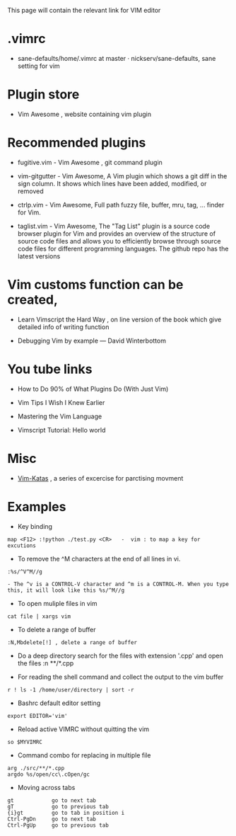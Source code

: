 This page will contain the relevant link for VIM editor

# .vimrc

- sane-defaults/home/.vimrc at master · nickserv/sane-defaults, sane setting for vim 

# Plugin store

- Vim Awesome , website containing vim plugin 

# Recommended plugins

- fugitive.vim - Vim Awesome , git command plugin

- vim-gitgutter - Vim Awesome, A Vim plugin which shows a git diff in the sign column. It shows which lines have been added, modified, or removed

- ctrlp.vim - Vim Awesome, Full path fuzzy file, buffer, mru, tag, ... finder for Vim.

- taglist.vim - Vim Awesome, The "Tag List" plugin is a source code browser plugin for Vim and provides an overview of the structure of source code files and allows you to efficiently browse through source code files for different programming languages. The github repo has the latest versions

# Vim customs function can be created, 
- Learn Vimscript the Hard Way , on line version of the book which give detailed info of writing function 

- Debugging Vim by example — David Winterbottom

# You tube links

- How to Do 90% of What Plugins Do (With Just Vim)

- Vim Tips I Wish I Knew Earlier

- Mastering the Vim Language 

- Vimscript Tutorial: Hello world

# Misc

- [Vim-Katas](https://github.com/adomokos/Vim-Katas/tree/master/exercises) , a series of excercise for parctising movment

  
# Examples 


-  Key binding
```
map <F12> :!python ./test.py <CR>	-  vim : to map a key for excutions
```

-  To remove the ^M characters at the end of all lines in vi.  
```
:%s/^V^M//g
```
    - The ^v is a CONTROL-V character and ^m is a CONTROL-M. When you type this, it will look like this %s/^M//g

- To open muliple files in vim   	

```
cat file | xargs vim
```

-  To delete a range of buffer	
```
:N,Mbdelete[!] , delete a range of buffer	
```

- Do a deep directory search for the files with extension '.cpp' and open the files	
:n **/*.cpp  
	
-  For reading the shell command and collect the output to the vim buffer	
```
r ! ls -1 /home/user/directory | sort -r	
```

-  Bashrc default editor setting	
```
export EDITOR='vim'	
```
-  Reload active VIMRC without quitting the vim	
```
so $MYVIMRC	
```

-  Command combo for replacing in multiple file	
```
arg ./src/**/*.cpp	
argdo %s/open/cc\.cOpen/gc	
```

-  Moving across tabs	
```
gt            go to next tab	
gT            go to previous tab	
{i}gt         go to tab in position i	
Ctrl-PgDn     go to next tab	
Ctrl-PgUp     go to previous tab
```